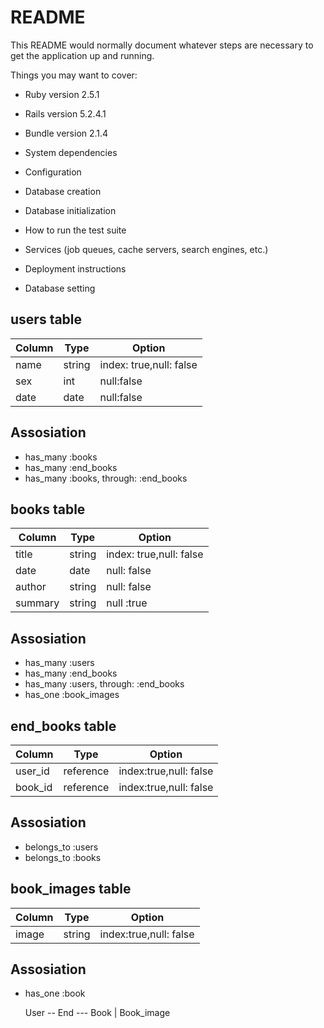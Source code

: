 # README

This README would normally document whatever steps are necessary to get the
application up and running.

Things you may want to cover:

* Ruby version
  2.5.1
* Rails version
  5.2.4.1
* Bundle version
  2.1.4
* System dependencies

* Configuration

* Database creation

* Database initialization

* How to run the test suite

* Services (job queues, cache servers, search engines, etc.)

* Deployment instructions

* Database setting

## users table
|Column|Type|Option|
|------|----|------|
|name|string|index: true,null: false|
|sex|int|null:false|
|date|date|null:false|

## Assosiation
- has_many :books
- has_many :end_books
- has_many :books, through: :end_books

## books table
|Column|Type|Option|
|------|----|------|
|title|string|index: true,null: false|
|date|date|null: false|
|author|string|null: false|
|summary|string|null :true|

## Assosiation
- has_many :users
- has_many :end_books
- has_many :users, through: :end_books
- has_one :book_images

## end_books table
|Column|Type|Option|
|------|----|------|
|user_id|reference|index:true,null: false|
|book_id|reference|index:true,null: false|

## Assosiation
- belongs_to :users
- belongs_to :books

## book_images table
|Column|Type|Option|
|------|----|------|
|image|string|index:true,null: false|

## Assosiation
- has_one :book


  User  -- End --- Book
                    |
                  Book_image